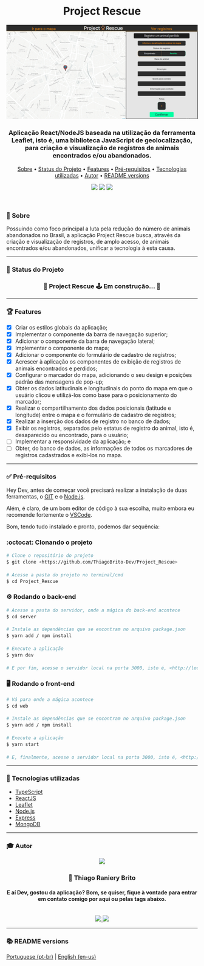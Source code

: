 <h1 align="center">Project Rescue</h1>

<div align="center">
    <img src="./assets/banner.png">
</div>

<h3 align="center"> 
    Aplicação React/NodeJS baseada na utilização da ferramenta Leaflet, isto é, uma biblioteca JavaScript de geolocalização, para criação e visualização de registros de animais encontrados e/ou abandonados.
</h3>

<p align="center">
    <a href="#-sobre">Sobre</a> •
    <a href="#-status-do-projeto">Status do Projeto</a> • 
    <a href="#-features">Features</a> • 
    <a href="#-pré-requisitos">Pré-requisitos</a> • 
    <a href="#-tecnologias-utilizadas">Tecnologias utilizadas</a> • 
    <a href="#-autor">Autor</a> •
    <a href="#-readme-versions">README versions</a>
</p>

<p align="center">
    <img src="https://img.shields.io/static/v1?label=LICENSE&message=MIT&color=00FFA3&style=for-the-badge" />
    <img src="https://img.shields.io/static/v1?label=yarn&message=v1.22.5&color=00FFA3&style=for-the-badge" />
    <img src="https://img.shields.io/static/v1?label=dependencies&message=up-to-date&color=00FFA3&style=for-the-badge&logo" />
</p>

<br/>

### 🎯 Sobre

Possuindo como foco principal a luta pela redução do número de animais abandonados no Brasil, a aplicação Project Rescue busca, através da criação e visualização de registros, de amplo acesso, de animais encontrados e/ou abandonados, unificar a tecnologia à esta causa.

<hr />

### 🏁 Status do Projeto
<h3 align="center">
	🚧 Project Rescue 🕹️  Em construção...  🚧
</h3>

<hr />

### 🏆 Features

- [X] Criar os estilos globais da aplicação;
- [X] Implementar o componente da barra de navegação superior;
- [X] Adicionar o componente da barra de navegação lateral;
- [X] Implementar o componente do mapa;
- [X] Adicionar o componente do formulário de cadastro de registros;
- [X] Acrescer à aplicação os componentes de exibição de registros de animais encontrados e perdidos;
- [X] Configurar o marcador do mapa, adicionando o seu design e posições padrão das mensagens de pop-up;
- [x] Obter os dados latitudinais e longitudinais do ponto do mapa em que o usuário clicou e utilizá-los como base para o posicionamento do marcador;
- [x] Realizar o compartilhamento dos dados posicionais (latitude e longitude) entre o mapa e o formulário de cadastro de registros;
- [X] Realizar a inserção dos dados de registro no banco de dados;
- [X] Exibir os registros, separados pelo estatus de registro do animal, isto é, desaparecido ou encontrado, para o usuário;
- [ ] Implementar a responsividade da aplicação; e
- [ ] Obter, do banco de dados, as informações de todos os marcadores de registros cadastrados e exibi-los no mapa.

<hr />

### ✅ Pré-requisitos

Hey Dev, antes de começar você precisará realizar a instalação de duas ferramentas, o [GIT](https://git-scm.com) e o [Node.js](https://nodejs.org/en/). 

Além, é claro, de um bom editor de código à sua escolha, muito embora eu recomende fortemente o [VSCode](https://code.visualstudio.com/).

Bom, tendo tudo instalado e pronto, podemos dar sequência:

### :octocat: Clonando o projeto
```bash
# Clone o repositório do projeto
$ git clone <https://github.com/ThiagoBrito-Dev/Project_Rescue>

# Acesse a pasta do projeto no terminal/cmd
$ cd Project_Rescue
```

### ⚙️ Rodando o back-end

```bash
# Acesse a pasta do servidor, onde a mágica do back-end acontece
$ cd server

# Instale as dependências que se encontram no arquivo package.json
$ yarn add / npm install

# Execute a aplicação
$ yarn dev

# E por fim, acesse o servidor local na porta 3000, isto é, <http://localhost:3000>
```

### 🖥️ Rodando o front-end

```bash
# Vá para onde a mágica acontece
$ cd web

# Instale as dependências que se encontram no arquivo package.json
$ yarn add / npm install

# Execute a aplicação
$ yarn start

# E, finalmente, acesse o servidor local na porta 3000, isto é, <http://localhost:3000>
```

<hr />

### 🔮 Tecnologias utilizadas
- [TypeScript](https://www.typescriptlang.org/)
- [ReactJS](https://pt-br.reactjs.org/)
- [Leaflet](https://leafletjs.com/)
- [Node.js](https://nodejs.org/en/)
- [Express](https://expressjs.com/pt-br/)
- [MongoDB](https://www.mongodb.com/cloud/atlas/lp/try2?utm_source=google&utm_campaign=gs_americas_brazil_search_core_brand_atlas_desktop&utm_term=mongodb&utm_medium=cpc_paid_search&utm_ad=e&utm_ad_campaign_id=12212624308&gclid=Cj0KCQiAv6yCBhCLARIsABqJTjYiu8ZvQZLyxuv1uIqJGJDDGIv2Qju9dCqarAaLSnQIWAc1uFkB3qkaAlbIEALw_wcB)

<hr />

### 🎓 Autor

<div align="center">
    <img src="https://avatars.githubusercontent.com/u/71851038?s=460&u=045ad8499de94cfde24135d2453d7ffc1d72ebda&v=4" width="350px">
</div>

<h3 align="center">🤝 Thiago Raniery Brito</h3>

<h4 align="center">E aí Dev, gostou da aplicação? Bom, se quiser, fique à vontade para entrar em contato comigo por aqui ou pelas tags abaixo.</h4>

<br/>

<div align="center">
    <a href="https://www.linkedin.com/in/thiagoranierybrito/">
        <img src="https://img.shields.io/badge/-LinkedIn-blue?style=flat-square&logo=Linkedin&logoColor=white&link=https://www.linkedin.com/in/thiagoranierybrito/">
    </a>
    <a href="mailto:thiagobritotrs@gmail.com">
        <img src="https://img.shields.io/badge/-Gmail-c14438?style=flat-square&logo=Gmail&logoColor=white&link=mailto:thiagobritotrs@gmail.com">
    </a>
</div>

<hr>

### 📚 README versions

<p>
    <a href="https://github.com/ThiagoBrito-Dev/Project_Rescue/blob/main/README.md">Portuguese (pt-br)</a>
    |
    <a href="https://github.com/ThiagoBrito-Dev/Project_Rescue/blob/main/README-en.md">English (en-us)</a>
</p>
